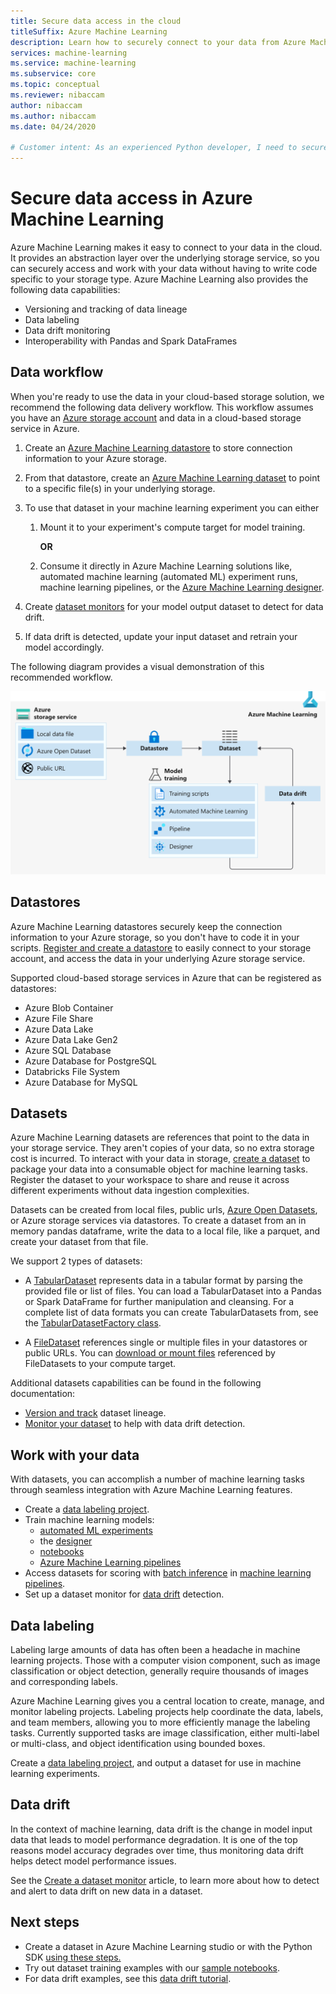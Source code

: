 ```yaml
---
title: Secure data access in the cloud
titleSuffix: Azure Machine Learning
description: Learn how to securely connect to your data from Azure Machine Learning, and how to use datasets and datastores for ML tasks. Datastores can store data from an Azure Blob, Azure Data Lakes, SQL db, Databricks,...
services: machine-learning
ms.service: machine-learning
ms.subservice: core
ms.topic: conceptual
ms.reviewer: nibaccam
author: nibaccam
ms.author: nibaccam
ms.date: 04/24/2020

# Customer intent: As an experienced Python developer, I need to securely access my data in my Azure storage solutions and use it to accomplish my machine learning tasks.
---
```


# Secure data access in Azure Machine Learning

Azure Machine Learning makes it easy to connect to your data in the cloud.  It provides an abstraction layer over the underlying storage service, so you can securely access and work with your data without having to write code specific to your storage type. Azure Machine Learning also provides the following data capabilities:

*    Versioning and tracking of data lineage
*    Data labeling 
*    Data drift monitoring
*    Interoperability with Pandas and Spark DataFrames

## Data workflow

When you're ready to use the data in your cloud-based storage solution, we recommend the following data delivery workflow. This workflow assumes you have an [Azure storage account](https://docs.microsoft.com/azure/storage/common/storage-quickstart-create-account?tabs=azure-portal) and data in a cloud-based storage service in Azure. 

1. Create an [Azure Machine Learning datastore](#datastores) to store connection information to your Azure storage.

2. From that datastore, create an [Azure Machine Learning dataset](#datasets) to point to a specific file(s) in your underlying storage. 

3. To use that dataset in your machine learning experiment you can either
    1. Mount it to your experiment's compute target for model training.

        **OR** 

    1. Consume it directly in Azure Machine Learning solutions like, automated machine learning (automated ML) experiment runs, machine learning pipelines, or the [Azure Machine Learning designer](concept-designer.md).

4. Create [dataset monitors](#data-drift) for your model output dataset to detect for data drift. 

5. If data drift is detected, update your input dataset and retrain your model accordingly.

The following diagram provides a visual demonstration of this recommended workflow.

![Data-concept-diagram](./media/concept-data/data-concept-diagram.svg)

## Datastores

Azure Machine Learning datastores securely keep the connection information to your Azure storage, so you don't have to code it in your scripts. [Register and create a datastore](how-to-access-data.md) to easily connect to your storage account, and access the data in your underlying Azure storage service. 

Supported cloud-based storage services in Azure that can be registered as datastores:

+ Azure Blob Container
+ Azure File Share
+ Azure Data Lake
+ Azure Data Lake Gen2
+ Azure SQL Database
+ Azure Database for PostgreSQL
+ Databricks File System
+ Azure Database for MySQL

## Datasets

Azure Machine Learning datasets are references that point to the data in your storage service. They aren't copies of your data, so no extra storage cost is incurred. To interact with your data in storage, [create a dataset](how-to-create-register-datasets.md) to package your data into a consumable object for machine learning tasks. Register the dataset to your workspace to share and reuse it across different experiments without data ingestion complexities.

Datasets can be created from local files, public urls, [Azure Open Datasets](https://azure.microsoft.com/services/open-datasets/), or Azure storage services via datastores. To create a dataset from an in memory pandas dataframe, write the data to a local file, like a parquet, and create your dataset from that file.  

We support 2 types of datasets: 
+ A [TabularDataset](https://docs.microsoft.com/python/api/azureml-core/azureml.data.tabulardataset?view=azure-ml-py) represents data in a tabular format by parsing the provided file or list of files. You can load a TabularDataset into a Pandas or Spark DataFrame for further manipulation and cleansing. For a complete list of data formats you can create TabularDatasets from, see the [TabularDatasetFactory class](https://aka.ms/tabulardataset-api-reference).

+ A [FileDataset](https://docs.microsoft.com/python/api/azureml-core/azureml.data.file_dataset.filedataset?view=azure-ml-py) references single or multiple files in your datastores or public URLs. You can [download or mount files](how-to-train-with-datasets.md#option-2--mount-files-to-a-remote-compute-target) referenced by FileDatasets to your compute target.

Additional datasets capabilities can be found in the following documentation:

+ [Version and track](how-to-version-track-datasets.md) dataset lineage.
+ [Monitor your dataset](how-to-monitor-datasets.md) to help with data drift detection.    

## Work with your data

With datasets, you can accomplish a number of machine learning tasks through seamless integration with Azure Machine Learning features. 

+ Create a [data labeling project](#label).
+ Train machine learning models:
     + [automated ML experiments](how-to-use-automated-ml-for-ml-models.md)
     + the [designer](tutorial-designer-automobile-price-train-score.md#import-data)
     + [notebooks](how-to-train-with-datasets.md)
     + [Azure Machine Learning pipelines](how-to-create-your-first-pipeline.md)
+ Access datasets for scoring with [batch inference](how-to-use-parallel-run-step.md) in [machine learning pipelines](how-to-create-your-first-pipeline.md).
+ Set up a dataset monitor for [data drift](#drift) detection.

<a name="label"></a>

## Data labeling

Labeling large amounts of data has often been a headache in machine learning projects. Those with a computer vision component, such as image classification or object detection, generally require thousands of images and corresponding labels.

Azure Machine Learning gives you a central location to create, manage, and monitor labeling projects. Labeling projects help coordinate the data, labels, and team members, allowing you to more efficiently manage the labeling tasks. Currently supported tasks are image classification, either multi-label or multi-class, and object identification using bounded boxes.

Create a [data labeling project](how-to-create-labeling-projects.md), and output a dataset for use in machine learning experiments.

<a name="drift"></a>

## Data drift

In the context of machine learning, data drift is the change in model input data that leads to model performance degradation. It is one of the top reasons model accuracy degrades over time, thus monitoring data drift helps detect model performance issues.

See the [Create a dataset monitor](how-to-monitor-datasets.md) article, to learn more about how to detect and alert to data drift on new data in a dataset.

## Next steps 

+ Create a dataset in Azure Machine Learning studio or with the Python SDK [using these steps.](how-to-create-register-datasets.md)
+ Try out dataset training examples with our [sample notebooks](https://aka.ms/dataset-tutorial).
+ For data drift examples, see this [data drift tutorial](https://aka.ms/datadrift-notebook).
